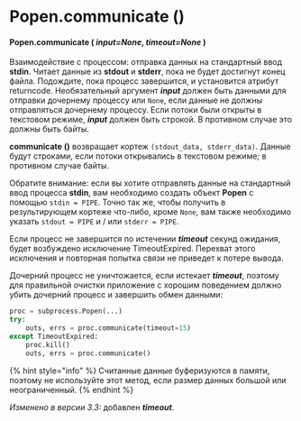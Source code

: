 # Popen.communicate \(\)

#### Popen.communicate \( _input=None_, _timeout=None_ \)

Взаимодействие с процессом: отправка данных на стандартный ввод **stdin**. Читает данные из **stdout** и **stderr**, пока не будет достигнут конец файла. Подождите, пока процесс завершится, и установится атрибут returncode. Необязательный аргумент _**input**_ должен быть данными для отправки дочернему процессу или `None`, если данные не должны отправляться дочернему процессу. Если потоки были открыты в текстовом режиме, _**input**_ должен быть строкой. В противном случае это должны быть байты.

**communicate \(\)** возвращает кортеж `(stdout_data, stderr_data)`. Данные будут строками, если потоки открывались в текстовом режиме; в противном случае байты.

Обратите внимание: если вы хотите отправлять данные на стандартный ввод процесса **stdin**, вам необходимо создать объект **Popen** с помощью `stdin = PIPE`. Точно так же, чтобы получить в результирующем кортеже что-либо, кроме `None`, вам также необходимо указать `stdout = PIPE` и / или `stderr = PIPE`.

Если процесс не завершится по истечении _**timeout**_ секунд ожидания, будет возбуждено исключение TimeoutExpired. Перехват этого исключения и повторная попытка связи не приведет к потере вывода.

Дочерний процесс не уничтожается, если истекает _**timeout**_, поэтому для правильной очистки приложение с хорошим поведением должно убить дочерний процесс и завершить обмен данными:

```python
proc = subprocess.Popen(...)
try:
    outs, errs = proc.communicate(timeout=15)
except TimeoutExpired:
    proc.kill()
    outs, errs = proc.communicate()
```

{% hint style="info" %}
Считанные данные буферизуются в памяти, поэтому не используйте этот метод, если размер данных большой или неограниченный.
{% endhint %}

_Изменено в версии 3.3:_ добавлен _**timeout**_.

